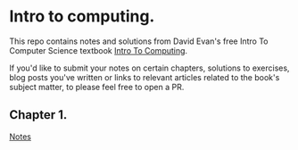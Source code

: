 # Intro to computing.

This repo contains notes and solutions from David Evan's free Intro To Computer Science textbook  [Intro To Computing](http://computingbook.org/).

If you'd like to submit your notes on certain chapters, solutions to exercises, blog posts you've written or links to relevant articles related to the book's subject matter, to please feel free to open a PR.

## Chapter 1.

[Notes](chapters/chapter-1/chapter-1-summary.md)

